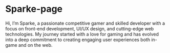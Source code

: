 # Sparke-page
Hi, I’m Sparke, a passionate competitive gamer and skilled developer with a focus on front-end development, UI/UX design, and cutting-edge web technologies. My journey started with a love for gaming and has evolved into a deep commitment to creating engaging user experiences both in-game and on the web.
